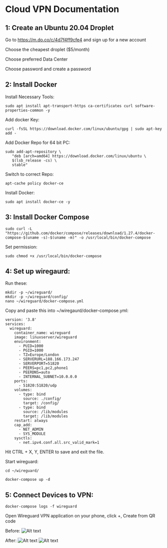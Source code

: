 # Cloud VPN Documentation

## 1: Create an Ubuntu 20.04 Droplet
Go to https://m.do.co/c/4d7f4ff9cfe4 and sign up for a new account

Choose the cheapest droplet ($5/month)

Choose preferred Data Center

Choose password and create a password

## 2: Install Docker
Install Necessary Tools:
```
sudo apt install apt-transport-https ca-certificates curl software-properties-common -y
```

Add docker Key:
```
curl -fsSL https://download.docker.com/linux/ubuntu/gpg | sudo apt-key add -
```

Add Docker Repo for 64 bit PC:
```
sudo add-apt-repository \
   "deb [arch=amd64] https://download.docker.com/linux/ubuntu \
   $(lsb_release -cs) \
   stable"
```

Switch to correct Repo:
```
apt-cache policy docker-ce
```

Install Docker:
```
sudo apt install docker-ce -y
```
## 3: Install Docker Compose
```
sudo curl -L "https://github.com/docker/compose/releases/download/1.27.4/docker-compose-$(uname -s)-$(uname -m)" -o /usr/local/bin/docker-compose
```
Set permission:
```
sudo chmod +x /usr/local/bin/docker-compose
```

## 4: Set up wiregaurd:
Run these:
```
mkdir -p ~/wireguard/
mkdir -p ~/wireguard/config/
nano ~/wireguard/docker-compose.yml
```

Copy and paste this into ~/wiregaurd/docker-compose.yml:
```
version: '3.8'
services:
  wireguard:
    container_name: wireguard
    image: linuxserver/wireguard
    environment:
      - PUID=1000
      - PGID=1000
      - TZ=Europe/London
      - SERVERURL=188.166.173.247
      - SERVERPORT=51820
      - PEERS=pc1,pc2,phone1
      - PEERDNS=auto
      - INTERNAL_SUBNET=10.0.0.0
    ports:
      - 51820:51820/udp
    volumes:
      - type: bind
        source: ./config/
        target: /config/
      - type: bind
        source: /lib/modules
        target: /lib/modules
    restart: always
    cap_add:
      - NET_ADMIN
      - SYS_MODULE
    sysctls:
      - net.ipv4.conf.all.src_valid_mark=1
```

Hit CTRL + X, Y, ENTER to save and exit the file.

Start wireguard:
```
cd ~/wireguard/
```
```
docker-compose up -d
```

## 5: Connect Devices to VPN:
```
docker-compose logs -f wireguard
```
Open Wireguard VPN application on your phone, click +, Create from QR code

Before:
![Alt text](before.png?raw=true)

After:
![Alt text](after.png?raw=true)
![Alt text](active.png?raw=true)

